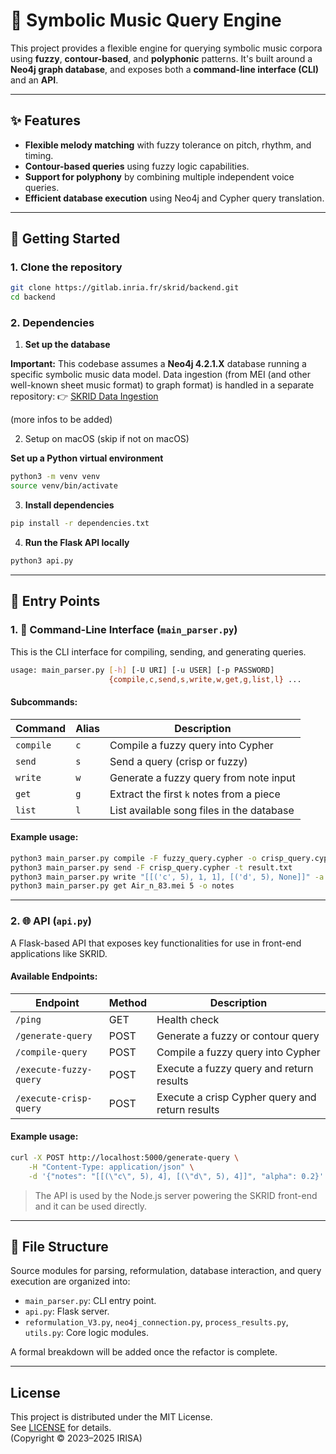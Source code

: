 # 🎼 Symbolic Music Query Engine

This project provides a flexible engine for querying symbolic music corpora using **fuzzy**, **contour-based**, and **polyphonic** patterns. It's built around a **Neo4j graph database**, and exposes both a **command-line interface (CLI)** and an **API**.

---

## ✨ Features

- **Flexible melody matching** with fuzzy tolerance on pitch, rhythm, and timing.
- **Contour-based queries** using fuzzy logic capabilities.
- **Support for polyphony** by combining multiple independent voice queries.
- **Efficient database execution** using Neo4j and Cypher query translation.

---

## 🚀 Getting Started

### 1. Clone the repository
```bash
git clone https://gitlab.inria.fr/skrid/backend.git
cd backend
```

### 2. Dependencies

1. **Set up the database**

**Important:** This codebase assumes a **Neo4j 4.2.1.X** database running a specific symbolic music data model. Data ingestion (from MEI (and other well-known sheet music format) to graph format) is handled in a separate repository:
👉 [SKRID Data Ingestion](https://gitlab.inria.fr/skrid/data-ingestion)

(more infos to be added)

2. Setup on macOS (skip if not on macOS)

**Set up a Python virtual environment**
```bash
python3 -m venv venv
source venv/bin/activate
```

3. **Install dependencies**
```bash
pip install -r dependencies.txt
```

4. **Run the Flask API locally**
```bash
python3 api.py
```

---

## 🧪 Entry Points

### 1. 👤 Command-Line Interface (`main_parser.py`)

This is the CLI interface for compiling, sending, and generating queries.

```bash
usage: main_parser.py [-h] [-U URI] [-u USER] [-p PASSWORD]
                      {compile,c,send,s,write,w,get,g,list,l} ...
```

#### Subcommands:
| Command      | Alias | Description                               |
|--------------|-------|-------------------------------------------|
| `compile`    | `c`   | Compile a fuzzy query into Cypher         |
| `send`       | `s`   | Send a query (crisp or fuzzy)             |
| `write`      | `w`   | Generate a fuzzy query from note input    |
| `get`        | `g`   | Extract the first `k` notes from a piece  |
| `list`       | `l`   | List available song files in the database |

#### Example usage:
```bash
python3 main_parser.py compile -F fuzzy_query.cypher -o crisp_query.cypher
python3 main_parser.py send -F crisp_query.cypher -t result.txt
python3 main_parser.py write "[[('c', 5), 1, 1], [('d', 5), None]]" -a 0.5 -t
python3 main_parser.py get Air_n_83.mei 5 -o notes
```

---

### 2. 🌐 API (`api.py`)

A Flask-based API that exposes key functionalities for use in front-end applications like SKRID.

#### Available Endpoints:

| Endpoint                   | Method | Description                                 |
|----------------------------|--------|---------------------------------------------|
| `/ping`                   | GET    | Health check                                |
| `/generate-query`         | POST   | Generate a fuzzy or contour query           |
| `/compile-query`          | POST   | Compile a fuzzy query into Cypher           |
| `/execute-fuzzy-query`    | POST   | Execute a fuzzy query and return results    |
| `/execute-crisp-query`    | POST   | Execute a crisp Cypher query and return results |

#### Example usage:
```bash
curl -X POST http://localhost:5000/generate-query \
    -H "Content-Type: application/json" \
    -d '{"notes": "[[(\"c\", 5), 4], [(\"d\", 5), 4]]", "alpha": 0.2}'
```

> The API is used by the Node.js server powering the SKRID front-end and it can be used directly.

---

## 📁 File Structure

Source modules for parsing, reformulation, database interaction, and query execution are organized into:
- `main_parser.py`: CLI entry point.
- `api.py`: Flask server.
- `reformulation_V3.py`, `neo4j_connection.py`, `process_results.py`, `utils.py`: Core logic modules.

A formal breakdown will be added once the refactor is complete.

---

## License

This project is distributed under the MIT License.  
See [LICENSE](./LICENSE) for details.  
(Copyright © 2023–2025 IRISA)



